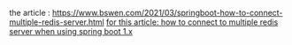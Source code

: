 the article : https://www.bswen.com/2021/03/springboot-how-to-connect-multiple-redis-server.html
[for this article: how to connect to multiple redis server when using spring boot 1.x ](https://www.bswen.com/2021/03/springboot-how-to-connect-multiple-redis-server.html)
